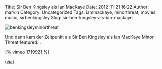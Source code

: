 Title: Sir Ben Kingsley als Ian MacKaye
Date: 2012-11-21 16:22
Author: marvin
Category: Uncategorized
Tags: iammackaye, minorthreat, movies, music, sirbenkingsley
Slug: sir-ben-kingsley-als-ian-mackaye

![benkingsleyminorthreat]({static}/images/benkingsleyminorthreat.jpg)

Und dann kam der Zeitpunkt als Sir Ben Kingsley als Ian MacKaye Minor
Threat featured...

{% vimeo 1719921 %}

([via](http://gwadzilla.blogspot.de/2012/11/classic-sir-ben-kingsley-does-ian.html))

